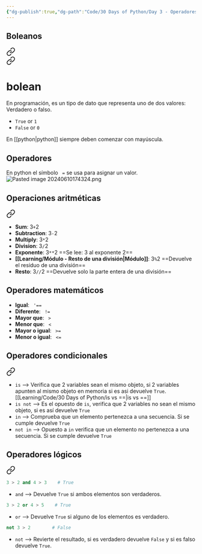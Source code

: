 ```yaml
---
{"dg-publish":true,"dg-path":"Code/30 Days of Python/Day 3 - Operadores en Python.md","permalink":"/code/30-days-of-python/day-3-operadores-en-python/","created":"2024-06-10T17:35","updated":"2024-07-16T17:37"}
---
```



## Boleanos

<div class="transclusion internal-embed is-loaded"><a class="markdown-embed-link" href="/code/30-days-of-python/boleanos-en-python/" aria-label="Open link"><svg xmlns="http://www.w3.org/2000/svg" width="24" height="24" viewBox="0 0 24 24" fill="none" stroke="currentColor" stroke-width="2" stroke-linecap="round" stroke-linejoin="round" class="svg-icon lucide-link"><path d="M10 13a5 5 0 0 0 7.54.54l3-3a5 5 0 0 0-7.07-7.07l-1.72 1.71"></path><path d="M14 11a5 5 0 0 0-7.54-.54l-3 3a5 5 0 0 0 7.07 7.07l1.71-1.71"></path></svg></a><div class="markdown-embed">





<div class="transclusion internal-embed is-loaded"><a class="markdown-embed-link" href="/code/30-days-of-python/boleanos/" aria-label="Open link"><svg xmlns="http://www.w3.org/2000/svg" width="24" height="24" viewBox="0 0 24 24" fill="none" stroke="currentColor" stroke-width="2" stroke-linecap="round" stroke-linejoin="round" class="svg-icon lucide-link"><path d="M10 13a5 5 0 0 0 7.54.54l3-3a5 5 0 0 0-7.07-7.07l-1.72 1.71"></path><path d="M14 11a5 5 0 0 0-7.54-.54l-3 3a5 5 0 0 0 7.07 7.07l1.71-1.71"></path></svg></a><div class="markdown-embed">

<div class="markdown-embed-title">

# bolean

</div>



En programación, es un tipo de dato que representa uno de dos valores: Verdadero o falso.
- `True` or `1`
- `False` or `0`

</div></div>

En [[python\|python]] siempre deben comenzar con mayúscula.

</div></div>

## Operadores
En python el símbolo ` =` se usa para asignar un valor.
![Pasted image 20240610174324.png](/img/user/Engine/Attachments/Pasted%20image%2020240610174324.png)

## Operaciones aritméticas

<div class="transclusion internal-embed is-loaded"><a class="markdown-embed-link" href="/code/30-days-of-python/operadores-matematicos/" aria-label="Open link"><svg xmlns="http://www.w3.org/2000/svg" width="24" height="24" viewBox="0 0 24 24" fill="none" stroke="currentColor" stroke-width="2" stroke-linecap="round" stroke-linejoin="round" class="svg-icon lucide-link"><path d="M10 13a5 5 0 0 0 7.54.54l3-3a5 5 0 0 0-7.07-7.07l-1.72 1.71"></path><path d="M14 11a5 5 0 0 0-7.54-.54l-3 3a5 5 0 0 0 7.07 7.07l1.71-1.71"></path></svg></a><div class="markdown-embed">




- **Sum**: 3`+`2
- **Subtraction**: 3`-`2
- **Multiply**: 3`*`2
- **Division**: 3`/`2 
- **Exponente**: 3`**`2 ==Se lee: 3 al exponente 2==
- **[[Learning/Módulo - Resto de una división\|Módulo]]**: 3`%`2 ==Devuelve el residuo de una división==
- **Resto**: 3`//`2 ==Devuelve solo la parte entera de una división==

</div></div>


## Operadores matemáticos

<div class="transclusion internal-embed is-loaded"><div class="markdown-embed">




- **Igual**: ` '==` 
- **Diferente**: ` !=` 
- **Mayor que**: ` >`
- **Menor que**: ` <`
- **Mayor o igual**: ` >=`
- **Menor o igual**: ` <=` 

</div></div>
 

## Operadores condicionales

<div class="transclusion internal-embed is-loaded"><a class="markdown-embed-link" href="/code/30-days-of-python/operadores-condicionales-en-python/" aria-label="Open link"><svg xmlns="http://www.w3.org/2000/svg" width="24" height="24" viewBox="0 0 24 24" fill="none" stroke="currentColor" stroke-width="2" stroke-linecap="round" stroke-linejoin="round" class="svg-icon lucide-link"><path d="M10 13a5 5 0 0 0 7.54.54l3-3a5 5 0 0 0-7.07-7.07l-1.72 1.71"></path><path d="M14 11a5 5 0 0 0-7.54-.54l-3 3a5 5 0 0 0 7.07 7.07l1.71-1.71"></path></svg></a><div class="markdown-embed">




- `is` --> Verifica que 2 variables sean el mismo objeto, si 2 variables apunten al mismo objeto en memoria si es asi devuelve `True`. [[Learning/Code/30 Days of Python/is vs ==\|is vs ==]] 
- `is not` --> Es el opuesto de `is`, verifica que 2 variables no sean el mismo objeto, si es así devuelve `True`
- `in` --> Comprueba que un elemento pertenezca a una secuencia. Si se cumple devuelve `True`
- `not in` --> Opuesto a `in` verifica que un elemento no pertenezca a una secuencia. Si se cumple devuelve `True`


</div></div>


## Operadores lógicos

<div class="transclusion internal-embed is-loaded"><a class="markdown-embed-link" href="/code/30-days-of-python/operadores-logicos/" aria-label="Open link"><svg xmlns="http://www.w3.org/2000/svg" width="24" height="24" viewBox="0 0 24 24" fill="none" stroke="currentColor" stroke-width="2" stroke-linecap="round" stroke-linejoin="round" class="svg-icon lucide-link"><path d="M10 13a5 5 0 0 0 7.54.54l3-3a5 5 0 0 0-7.07-7.07l-1.72 1.71"></path><path d="M14 11a5 5 0 0 0-7.54-.54l-3 3a5 5 0 0 0 7.07 7.07l1.71-1.71"></path></svg></a><div class="markdown-embed">




```py
3 > 2 and 4 > 3    # True
```
- `and` --> Devuelve `True` si ambos elementos son verdaderos.

```py
3 > 2 or 4 > 5    # True
```
- `or` --> Devuelve `True` si alguno de los elementos es verdadero.

```py
not 3 > 2        # False
```
- `not` --> Revierte el resultado, si es verdadero devuelve `False` y si es falso devuelve `True`.


</div></div>
 
